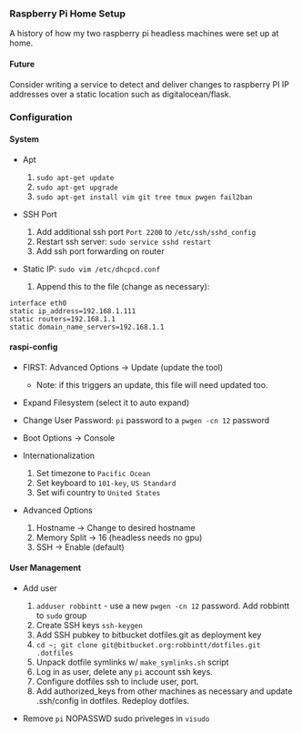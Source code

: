 

### Raspberry Pi Home Setup

A history of how my two raspberry pi headless machines were set up at home.


#### Future

Consider writing a service to detect and deliver changes to raspberry PI IP addresses over a static location such as digitalocean/flask.

### Configuration

#### System

* Apt
    1. `sudo apt-get update`
    2. `sudo apt-get upgrade`
    3. `sudo apt-get install vim git tree tmux pwgen fail2ban`

* SSH Port
    1. Add additional ssh port `Port 2200` to `/etc/ssh/sshd_config`
    2. Restart ssh server: `sudo service sshd restart`
    3. Add ssh port forwarding on router

* Static IP: `sudo vim /etc/dhcpcd.conf`
    1. Append this to the file (change as necessary):
```
interface eth0    
static ip_address=192.168.1.111    
static routers=192.168.1.1    
static domain_name_servers=192.168.1.1 
```

#### raspi-config

* FIRST: Advanced Options -> Update (update the tool)
    - Note: if this triggers an update, this file will need updated too.

* Expand Filesystem (select it to auto expand)

* Change User Password: `pi` password to a `pwgen -cn 12` password

* Boot Options -> Console

* Internationalization
    1. Set timezone to `Pacific Ocean`
    2. Set keyboard to `101-key`, `US Standard`
    3. Set wifi country to `United States`

* Advanced Options
    1. Hostname -> Change to desired hostname
    2. Memory Split -> 16 (headless needs no gpu)
    3. SSH -> Enable (default)


#### User Management

* Add user
    1. `adduser robbintt` - use a new `pwgen -cn 12` password. Add robbintt to `sudo` group
    2. Create SSH keys `ssh-keygen`
    3. Add SSH pubkey to bitbucket dotfiles.git as deployment key
    4. `cd ~; git clone git@bitbucket.org:robbintt/dotfiles.git .dotfiles`
    5. Unpack dotfile symlinks w/ `make_symlinks.sh` script
    6. Log in as user, delete any `pi` account ssh keys.
    7. Configure dotfiles ssh to include user, port.
    8. Add authorized_keys from other machines as necessary and update .ssh/config in dotfiles. Redeploy dotfiles.

* Remove `pi` NOPASSWD sudo priveleges in `visudo`

